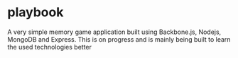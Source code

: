 playbook
========

A very simple memory game application built using Backbone.js, Nodejs, MongoDB and Express. This is on progress and is mainly being built to learn the used technologies better
